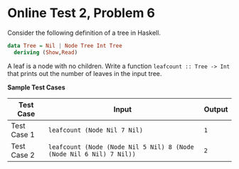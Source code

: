 # Online Test 2, Problem 6

Consider the following definition of a tree in Haskell.
```haskell
data Tree = Nil | Node Tree Int Tree
  deriving (Show,Read)
```
A leaf is a node with no children. Write a function `leafcount :: Tree -> Int` that prints out the number of leaves in the input tree.

**Sample Test Cases**

Test Case | Input	| Output
--------- | ----- | ------
Test Case 1	| `leafcount (Node Nil 7 Nil)` | `1`
Test Case 2	| `leafcount (Node (Node Nil 5 Nil) 8 (Node (Node Nil 6 Nil) 7 Nil))` | `2`
